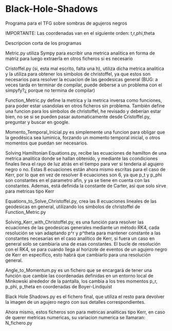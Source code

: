 # Black-Hole-Shadows
Programa para el TFG sobre sombras de agujeros negros

IMPORTANTE: Las coordenadas van en el siguiente orden: t,r,phi,theta

Descripcion corta de los programas

Metric.py utiliza Sympy para escribir una metrica analitica en forma de matriz para luego extraerla en otros ficheros si es necesario

Cristoffel.py (si, esta mal escrito, falta una h), utiliza dicha metrica analitica y la utiliza para obtener los simbolos de christoffel, ya que estos son necesarios para resolver la ecuacion de las geodesicas general (BUG: a veces tarda en terminar de compilar, puede deberse a un problema con el simpyfy?¿ porque no termina de compilar)

Function_Metric.py define la metrica y la metrica inversa como funciones, para poder estar usandolas en otros ficheros sin problema. También define una funcion para los simbolos de christoffel, he revisado y deberían estar bien, no se si se pueden pasar automaticamente desde Cristoffel.py, preguntar y buscar en google. 

Momento_Temporal_Inicial.py es simplemente una funcion para obligar que la geodésica sea luminica, forzando un momento temporal inicial, o otros momentos que puedan ser necesarios.

Solving Hamiltonian Equations.py, recibe las ecuaciones de hamilton de una metrica analitica donde se hallan obtenido, y mediante las ccondiciones finales lleva el rayo de luz atrás en el tiempo para ver si tenderia al agujero negro o no. Estas 8 ecuaciones están ahora mismo escritas para el caso de Kerr, por lo que en vez de resolver 8 ecuaciones son 6, ya que p_t y p_phi son constantes en el parametro afin, y ya se tiene en cuenta con las constantes. Ademas, está definida la constante de Carter, asi que solo sirve para metricas tipo Kerr



Equations_to_Solve_Christoffel.py, crea las 8 ecuaciones lineales de las geodesicas en general, utilizando los simbolos de christoffel de Function_Metric.py

Solving_Kerr_with_Christoffel.py, es una función para resolver las ecuaciones de las geodesicas generales mediante un método RK4, cada resolución se van adaptando p^r y p^theta para mantener constante a las constantes necesarias en el caso analítico de Kerr, si fuera un caso en general solo se cambiaría una de esas constantes. El bucle de resolución con el RK4, se para cuando llega al horizote de eventos de un agujero negro de Kerr en específico, esto habrá que cambiarlo para una resolución general. 


Angle_to_Momentum.py es un fichero que se encargará de tener una función que cambie las coordenadas definidas en un entorno local de Minkowski alrededor de la pantalla, los cambia a los tres momentos p_r, p_phi, p_theta en coordenadas de Boyer-Lindquist


Black Hole Shadows.py es el fichero final, que utiliza el resto para devolver la imagen de un agujero negro con sus detalles correspondientes.



Ahora mismo, estos ficheros son para metricas analiticas tipo Kerr, en caso de querer metricas numericas, su variacion numerica se llamaran: N_fichero.py